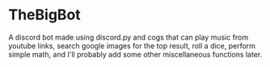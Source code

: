 # TheBigBot
A discord bot made using discord.py and cogs that can play music from youtube links, search google images for the top result, roll a dice, perform simple math, and I'll probably add some other miscellaneous functions later.
